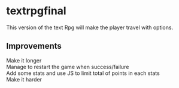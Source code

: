 # textrpgfinal
This version of the text Rpg will make the player travel with options.


## Improvements ##

Make it longer  
Manage to restart the game when success/failure  
Add some stats and use JS to limit total of points in each stats   
Make it harder    
